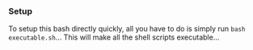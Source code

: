 ### Setup

To setup this bash directly quickly, all you have to do is simply run `bash executable.sh`... This will make all the shell scripts executable...
